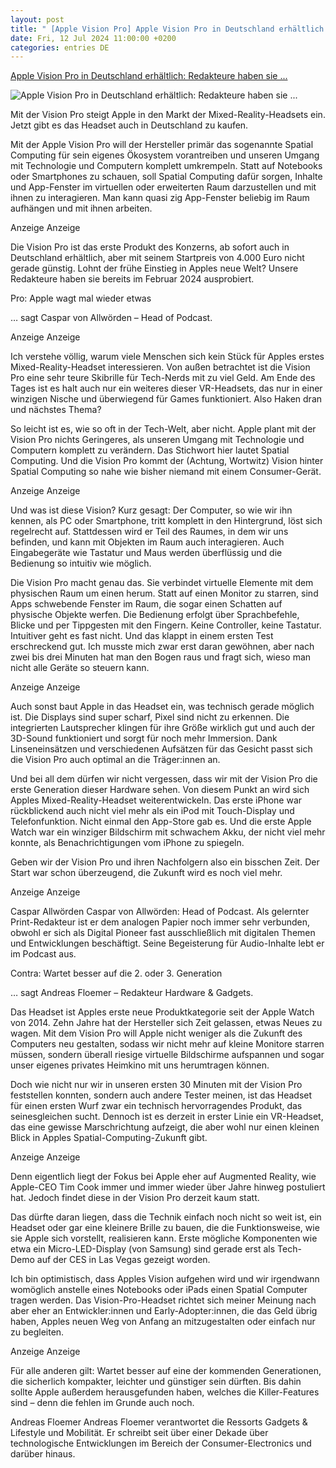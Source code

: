 ```yaml
---
layout: post
title: " [Apple Vision Pro] Apple Vision Pro in Deutschland erhältlich: Redakteure haben sie ..."
date: Fri, 12 Jul 2024 11:00:00 +0200
categories: entries DE
---
```

[Apple Vision Pro in Deutschland erhältlich: Redakteure haben sie ...](https://t3n.de/news/apple-vision-pro-deutschland-start-ausprobiert-fazit-1606598/)

![Apple Vision Pro in Deutschland erhältlich: Redakteure haben sie ...](https://t3n.de/news/wp-content/uploads/2024/02/Caspar-Vision-Pro-1.jpg)

Mit der Vision Pro steigt Apple in den Markt der Mixed-Reality-Headsets ein. Jetzt gibt es das Headset auch in Deutschland zu kaufen.

Mit der Apple Vision Pro will der Hersteller primär das sogenannte Spatial Computing für sein eigenes Ökosystem vorantreiben und unseren Umgang mit Technologie und Computern komplett umkrempeln. Statt auf Notebooks oder Smartphones zu schauen, soll Spatial Computing dafür sorgen, Inhalte und App-Fenster im virtuellen oder erweiterten Raum darzustellen und mit ihnen zu interagieren. Man kann quasi zig App-Fenster beliebig im Raum aufhängen und mit ihnen arbeiten.

Anzeige Anzeige

Die Vision Pro ist das erste Produkt des Konzerns, ab sofort auch in Deutschland erhältlich, aber mit seinem Startpreis von 4.000 Euro nicht gerade günstig. Lohnt der frühe Einstieg in Apples neue Welt? Unsere Redakteure haben sie bereits im Februar 2024 ausprobiert.

Pro: Apple wagt mal wieder etwas

… sagt Caspar von Allwörden – Head of Podcast.

Anzeige Anzeige

Ich verstehe völlig, warum viele Menschen sich kein Stück für Apples erstes Mixed-Reality-Headset interessieren. Von außen betrachtet ist die Vision Pro eine sehr teure Skibrille für Tech-Nerds mit zu viel Geld. Am Ende des Tages ist es halt auch nur ein weiteres dieser VR-Headsets, das nur in einer winzigen Nische und überwiegend für Games funktioniert. Also Haken dran und nächstes Thema?

So leicht ist es, wie so oft in der Tech-Welt, aber nicht. Apple plant mit der Vision Pro nichts Geringeres, als unseren Umgang mit Technologie und Computern komplett zu verändern. Das Stichwort hier lautet Spatial Computing. Und die Vision Pro kommt der (Achtung, Wortwitz) Vision hinter Spatial Computing so nahe wie bisher niemand mit einem Consumer-Gerät.

Anzeige Anzeige

Und was ist diese Vision? Kurz gesagt: Der Computer, so wie wir ihn kennen, als PC oder Smartphone, tritt komplett in den Hintergrund, löst sich regelrecht auf. Stattdessen wird er Teil des Raumes, in dem wir uns befinden, und kann mit Objekten im Raum auch interagieren. Auch Eingabegeräte wie Tastatur und Maus werden überflüssig und die Bedienung so intuitiv wie möglich.

Die Vision Pro macht genau das. Sie verbindet virtuelle Elemente mit dem physischen Raum um einen herum. Statt auf einen Monitor zu starren, sind Apps schwebende Fenster im Raum, die sogar einen Schatten auf physische Objekte werfen. Die Bedienung erfolgt über Sprachbefehle, Blicke und per Tippgesten mit den Fingern. Keine Controller, keine Tastatur. Intuitiver geht es fast nicht. Und das klappt in einem ersten Test erschreckend gut. Ich musste mich zwar erst daran gewöhnen, aber nach zwei bis drei Minuten hat man den Bogen raus und fragt sich, wieso man nicht alle Geräte so steuern kann.

Anzeige Anzeige

Auch sonst baut Apple in das Headset ein, was technisch gerade möglich ist. Die Displays sind super scharf, Pixel sind nicht zu erkennen. Die integrierten Lautsprecher klingen für ihre Größe wirklich gut und auch der 3D-Sound funktioniert und sorgt für noch mehr Immersion. Dank Linseneinsätzen und verschiedenen Aufsätzen für das Gesicht passt sich die Vision Pro auch optimal an die Träger:innen an.

Und bei all dem dürfen wir nicht vergessen, dass wir mit der Vision Pro die erste Generation dieser Hardware sehen. Von diesem Punkt an wird sich Apples Mixed-Reality-Headset weiterentwickeln. Das erste iPhone war rückblickend auch nicht viel mehr als ein iPod mit Touch-Display und Telefonfunktion. Nicht einmal den App-Store gab es. Und die erste Apple Watch war ein winziger Bildschirm mit schwachem Akku, der nicht viel mehr konnte, als Benachrichtigungen vom iPhone zu spiegeln.

Geben wir der Vision Pro und ihren Nachfolgern also ein bisschen Zeit. Der Start war schon überzeugend, die Zukunft wird es noch viel mehr.

Anzeige Anzeige

Caspar Allwörden Caspar von Allwörden: Head of Podcast. Als gelernter Print-Redakteur ist er dem analogen Papier noch immer sehr verbunden, obwohl er sich als Digital Pioneer fast ausschließlich mit digitalen Themen und Entwicklungen beschäftigt. Seine Begeisterung für Audio-Inhalte lebt er im Podcast aus.

Contra: Wartet besser auf die 2. oder 3. Generation

… sagt Andreas Floemer – Redakteur Hardware & Gadgets.

Das Headset ist Apples erste neue Produktkategorie seit der Apple Watch von 2014. Zehn Jahre hat der Hersteller sich Zeit gelassen, etwas Neues zu wagen. Mit dem Vision Pro will Apple nicht weniger als die Zukunft des Computers neu gestalten, sodass wir nicht mehr auf kleine Monitore starren müssen, sondern überall riesige virtuelle Bildschirme aufspannen und sogar unser eigenes privates Heimkino mit uns herumtragen können.

Doch wie nicht nur wir in unseren ersten 30 Minuten mit der Vision Pro feststellen konnten, sondern auch andere Tester meinen, ist das Headset für einen ersten Wurf zwar ein technisch hervorragendes Produkt, das seinesgleichen sucht. Dennoch ist es derzeit in erster Linie ein VR-Headset, das eine gewisse Marschrichtung aufzeigt, die aber wohl nur einen kleinen Blick in Apples Spatial-Computing-Zukunft gibt.

Anzeige Anzeige

Denn eigentlich liegt der Fokus bei Apple eher auf Augmented Reality, wie Apple-CEO Tim Cook immer und immer wieder über Jahre hinweg postuliert hat. Jedoch findet diese in der Vision Pro derzeit kaum statt.

Das dürfte daran liegen, dass die Technik einfach noch nicht so weit ist, ein Headset oder gar eine kleinere Brille zu bauen, die die Funktionsweise, wie sie Apple sich vorstellt, realisieren kann. Erste mögliche Komponenten wie etwa ein Micro-LED-Display (von Samsung) sind gerade erst als Tech-Demo auf der CES in Las Vegas gezeigt worden.

Ich bin optimistisch, dass Apples Vision aufgehen wird und wir irgendwann womöglich anstelle eines Notebooks oder iPads einen Spatial Computer tragen werden. Das Vision-Pro-Headset richtet sich meiner Meinung nach aber eher an Entwickler:innen und Early-Adopter:innen, die das Geld übrig haben, Apples neuen Weg von Anfang an mitzugestalten oder einfach nur zu begleiten.

Anzeige Anzeige

Für alle anderen gilt: Wartet besser auf eine der kommenden Generationen, die sicherlich kompakter, leichter und günstiger sein dürften. Bis dahin sollte Apple außerdem herausgefunden haben, welches die Killer-Features sind – denn die fehlen im Grunde auch noch.

Andreas Floemer Andreas Floemer verantwortet die Ressorts Gadgets & Lifestyle und Mobilität. Er schreibt seit über einer Dekade über technologische Entwicklungen im Bereich der Consumer-Electronics und darüber hinaus.

